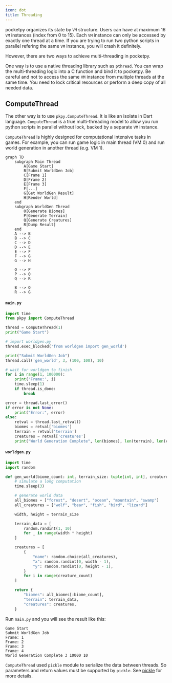 ```yaml
---
icon: dot
title: Threading
---
```


pocketpy organizes its state by `VM` structure.
Users can have at maximum 16 `VM` instances (index from 0 to 15).
Each `VM` instance can only be accessed by exactly one thread at a time.
If you are trying to run two python scripts in parallel refering the same `VM` instance,
you will crash it definitely.

However, there are two ways to achieve multi-threading in pocketpy.

One way is to use a native threading library such as `pthread`.
You can wrap the multi-threading logic into a C function and bind it to pocketpy.
Be careful and not to access the same `VM` instance from multiple threads at the same time.
You need to lock critical resources or perform a deep copy of all needed data.

## ComputeThread

The other way is to use `pkpy.ComputeThread`.
It is like an isolate in Dart language.
`ComputeThread` is a true multi-threading model to allow you run python scripts in parallel without lock,
backed by a separate `VM` instance.

`ComputeThread` is highly designed for computational intensive tasks in games.
For example, you can run game logic in main thread (VM 0) and run world generation in another thread (e.g. VM 1).

```mermaid
graph TD
    subgraph Main Thread
        A[Game Start]
        B[Submit WorldGen Job]
        C[Frame 1]
        D[Frame 2]
        E[Frame 3]
        F[...]
        G[Get WorldGen Result]
        H[Render World]
    end
    subgraph WorldGen Thread
        O[Generate Biomes]
        P[Generate Terrain]
        Q[Generate Creatures]
        R[Dump Result]
    end
    A --> B
    B --> C
    C --> D
    D --> E
    E --> F
    F --> G
    G --> H

    O --> P
    P --> Q
    Q --> R

    B --> O
    R --> G
```

#### `main.py`
```python
import time
from pkpy import ComputeThread

thread = ComputeThread(1)
print("Game Start")

# import worldgen.py
thread.exec_blocked('from worldgen import gen_world')

print("Submit WorldGen Job")
thread.call('gen_world', 3, (100, 100), 10)

# wait for worldgen to finish
for i in range(1, 100000):
    print('Frame:', i)
    time.sleep(1)
    if thread.is_done:
        break

error = thread.last_error()
if error is not None:
    print("Error:", error)
else:
    retval = thread.last_retval()
    biomes = retval['biomes']
    terrain = retval['terrain']
    creatures = retval['creatures']
    print("World Generation Complete", len(biomes), len(terrain), len(creatures))
```

#### `worldgen.py`
```python
import time
import random

def gen_world(biome_count: int, terrain_size: tuple[int, int], creature_count: int) -> dict:
    # simulate a long computation
    time.sleep(3)

    # generate world data
    all_biomes = ["forest", "desert", "ocean", "mountain", "swamp"]
    all_creatures = ["wolf", "bear", "fish", "bird", "lizard"]

    width, height = terrain_size

    terrain_data = [
        random.randint(1, 10)
        for _ in range(width * height)
    ]

    creatures = [
        {
            "name": random.choice(all_creatures),
            "x": random.randint(0, width - 1),
            "y": random.randint(0, height - 1),
        }
        for i in range(creature_count)
    ]

    return {
        "biomes": all_biomes[:biome_count],
        "terrain": terrain_data,
        "creatures": creatures,
    }
```

Run `main.py` and you will see the result like this:
```
Game Start
Submit WorldGen Job
Frame: 1
Frame: 2
Frame: 3
Frame: 4
World Generation Complete 3 10000 10
```

`ComputeThread` used `pickle` module to serialize the data between threads.
So parameters and return values must be supported by `pickle`.
See [pickle](https://pocketpy.dev/modules/pickle/) for more details.
